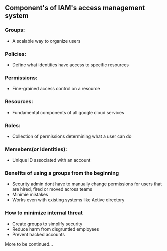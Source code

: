## Component's of IAM's access management system
### Groups:
- A scalable way to organize users

### Policies:
- Define what identities have access to specific resources

### Permissions:
- Fine-grained access control on a resource

### Resources:
- Fundamental components of all google cloud services

### Roles:
- Collection of permissions determining what a user can do

### Memebers(or Identities):
- Unique ID associated with an account

### Benefits of using a groups from the beginning
- Security admin dont have to manually change permissions for users that are hired, fired or moved across teams
- Minimie mistakes 
- Works even with existing systems like Active directory

### How to minimize internal threat
- Create groups to simplify security
- Reduce harm from disgruntled employees
- Prevent hacked accounts

More to be continued...
